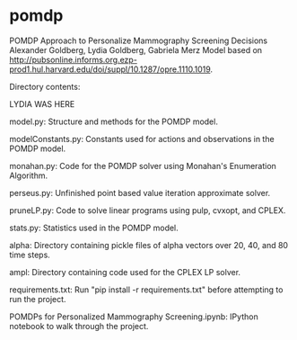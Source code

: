 # pomdp
POMDP Approach to Personalize Mammography Screening Decisions
Alexander Goldberg, Lydia Goldberg, Gabriela Merz
Model based on http://pubsonline.informs.org.ezp-prod1.hul.harvard.edu/doi/suppl/10.1287/opre.1110.1019.

Directory contents:

LYDIA WAS HERE

model.py: Structure and methods for the POMDP model.

modelConstants.py: Constants used for actions and observations in the POMDP model.

monahan.py: Code for the POMDP solver using Monahan's Enumeration Algorithm.

perseus.py: Unfinished point based value iteration approximate solver.

pruneLP.py: Code to solve linear programs using pulp, cvxopt, and CPLEX.

stats.py: Statistics used in the POMDP model.

alpha: Directory containing pickle files of alpha vectors over 20, 40, and 80 time steps.

ampl: Directory containing code used for the CPLEX LP solver.

requirements.txt: Run "pip install -r requirements.txt" before attempting to run the project.

POMDPs for Personalized Mammography Screening.ipynb: IPython notebook to walk through the project.
